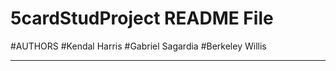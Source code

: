 # 5cardStudProject README File
#AUTHORS
#Kendal Harris
#Gabriel Sagardia
#Berkeley Willis
_________________________________________________